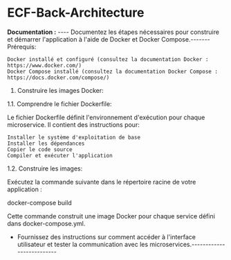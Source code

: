 # ECF-Back-Architecture
**Documentation :**
   ---- Documentez les étapes nécessaires pour construire et démarrer l'application à l'aide de Docker et Docker Compose.-------
        Prérequis:

    Docker installé et configuré (consultez la documentation Docker : https://www.docker.com/)
    Docker Compose installé (consultez la documentation Docker Compose : https://docs.docker.com/compose/)

1. Construire les images Docker:
    
1.1. Comprendre le fichier Dockerfile:

Le fichier Dockerfile définit l'environnement d'exécution pour chaque microservice. Il contient des instructions pour:

    Installer le système d'exploitation de base
    Installer les dépendances
    Copier le code source
    Compiler et exécuter l'application

1.2. Construire les images:

Exécutez la commande suivante dans le répertoire racine de votre application :

docker-compose build

Cette commande construit une image Docker pour chaque service défini dans docker-compose.yml.

   - Fournissez des instructions sur comment accéder à l'interface utilisateur et tester la communication avec les microservices.--------------------------
